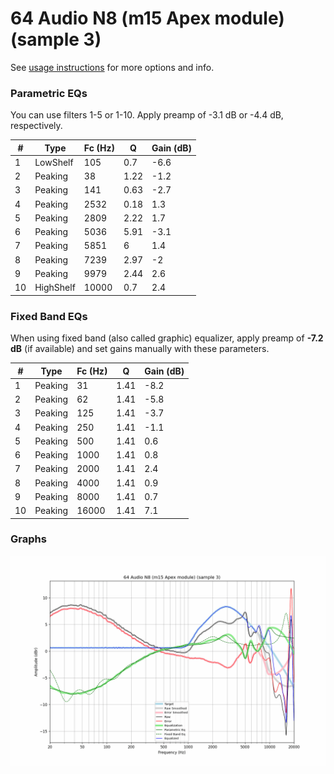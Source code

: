 # 64 Audio N8 (m15 Apex module) (sample 3)
See [usage instructions](https://github.com/jaakkopasanen/AutoEq#usage) for more options and info.

### Parametric EQs
You can use filters 1-5 or 1-10. Apply preamp of -3.1 dB or -4.4 dB, respectively.

|   # | Type      |   Fc (Hz) |    Q |   Gain (dB) |
|-----|-----------|-----------|------|-------------|
|   1 | LowShelf  |       105 | 0.7  |        -6.6 |
|   2 | Peaking   |        38 | 1.22 |        -1.2 |
|   3 | Peaking   |       141 | 0.63 |        -2.7 |
|   4 | Peaking   |      2532 | 0.18 |         1.3 |
|   5 | Peaking   |      2809 | 2.22 |         1.7 |
|   6 | Peaking   |      5036 | 5.91 |        -3.1 |
|   7 | Peaking   |      5851 | 6    |         1.4 |
|   8 | Peaking   |      7239 | 2.97 |        -2   |
|   9 | Peaking   |      9979 | 2.44 |         2.6 |
|  10 | HighShelf |     10000 | 0.7  |         2.4 |

### Fixed Band EQs
When using fixed band (also called graphic) equalizer, apply preamp of **-7.2 dB** (if available) and set gains manually with these parameters.

|   # | Type    |   Fc (Hz) |    Q |   Gain (dB) |
|-----|---------|-----------|------|-------------|
|   1 | Peaking |        31 | 1.41 |        -8.2 |
|   2 | Peaking |        62 | 1.41 |        -5.8 |
|   3 | Peaking |       125 | 1.41 |        -3.7 |
|   4 | Peaking |       250 | 1.41 |        -1.1 |
|   5 | Peaking |       500 | 1.41 |         0.6 |
|   6 | Peaking |      1000 | 1.41 |         0.8 |
|   7 | Peaking |      2000 | 1.41 |         2.4 |
|   8 | Peaking |      4000 | 1.41 |         0.9 |
|   9 | Peaking |      8000 | 1.41 |         0.7 |
|  10 | Peaking |     16000 | 1.41 |         7.1 |

### Graphs
![](./64%20Audio%20N8%20(m15%20Apex%20module)%20(sample%203).png)

